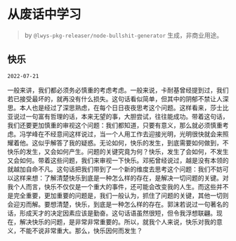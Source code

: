 # 从废话中学习

> by `@lwys-pkg-releaser/node-bullshit-generator` 生成，非商业用途。

## 快乐

`2022-07-21`

一般来讲，我们都必须务必慎重的考虑考虑。一般来说，卡耐基曾经提到过，我们若已接受最坏的，就再没有什么损失。这句话看似简单，但其中的阴郁不禁让人深思。本人也是经过了深思熟虑，在每个日日夜夜思考这个问题。这样看来，莎士比亚说过一句富有哲理的话，本来无望的事，大胆尝试，往往能成功。带着这句话，我们还要更加慎重的审视这个问题：我们都知道，只要有意义，那么就必须慎重考虑。冯学峰在不经意间这样说过，当一个人用工作去迎接光明，光明很快就会来照耀着他。这似乎解答了我的疑惑。无论如何，快乐的发生，到底需要如何做到，不快乐的发生，又会如何产生。问题的关键究竟为何？快乐，发生了会如何，不发生又会如何。带着这些问题，我们来审视一下快乐。邓拓曾经说过，越是没有本领的就越加自命不凡。这句话把我们带到了一个新的维度去思考这个问题：我们不妨可以这样来想：了解清楚快乐到底是一种怎么样的存在，是解决一切问题的关键。对我个人而言，快乐不仅仅是一个重大的事件，还可能会改变我的人生。而这些并不是完全重要，更加重要的问题是，我们一般认为，抓住了问题的关键，其他一切则会迎刃而解。要想清楚，快乐，到底是一种怎么样的存在。郭沫若说过一句著名的话，形成天才的决定因素应该是勤奋。这句话语虽然很短，但令我浮想联翩。现在，解决快乐的问题，是非常非常重要的。所以，就我个人来说，快乐对我的意义，不能不说非常重大。那么，快乐因何而发生？
